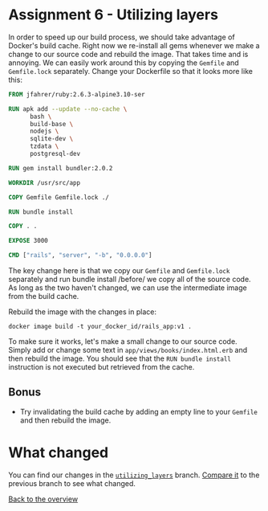 # Assignment 6 - Utilizing layers
In order to speed up our build process, we should take advantage of Docker's build cache. Right now we re-install all gems whenever we make a change to our source code and rebuild the image. That takes time and is annoying. We can easily work around this by copying the `Gemfile` and `Gemfile.lock` separately. Change your Dockerfile so that it looks more like this:
```Dockerfile
FROM jfahrer/ruby:2.6.3-alpine3.10-ser

RUN apk add --update --no-cache \
      bash \
      build-base \
      nodejs \
      sqlite-dev \
      tzdata \
      postgresql-dev

RUN gem install bundler:2.0.2

WORKDIR /usr/src/app

COPY Gemfile Gemfile.lock ./

RUN bundle install

COPY . .

EXPOSE 3000

CMD ["rails", "server", "-b", "0.0.0.0"]
```

The key change here is that we copy our `Gemfile` and `Gemfile.lock` separately and run bundle install /before/ we copy all of the source code. As long as the two haven't changed, we can use the intermediate image from the build cache.

Rebuild the image with the changes in place:
```
docker image build -t your_docker_id/rails_app:v1 .
```

To make sure it works, let's make a small change to our source code. Simply add or change some text in `app/views/books/index.html.erb` and then rebuild the image. You should see that the `RUN bundle install` instruction is not executed but retrieved from the cache.

## Bonus
* Try invalidating the build cache by adding an empty line to your `Gemfile` and then rebuild the image.


# What changed
You can find our changes in the [`utilizing_layers`](https://github.com/jcoyne/dockerizing_rails/tree/utilizing_layers) branch. [Compare it](https://github.com/jcoyne/dockerizing_rails/compare/integrating_postgres...utilizing_layers) to the previous branch to see what changed.

[Back to the overview](../README.md#assignments)
